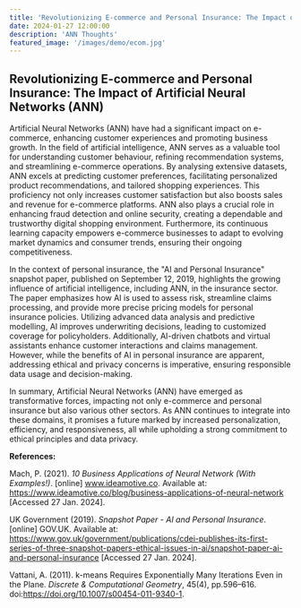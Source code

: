 ```yaml
---
title: 'Revolutionizing E-commerce and Personal Insurance: The Impact of Artificial Neural Networks (ANN)'
date: 2024-01-27 12:00:00
description: 'ANN Thoughts'
featured_image: '/images/demo/ecom.jpg'
---
```


## Revolutionizing E-commerce and Personal Insurance: The Impact of Artificial Neural Networks (ANN)

Artificial Neural Networks (ANN) have had a significant impact on e-commerce, enhancing customer experiences and promoting business growth. In the field of artificial intelligence, ANN serves as a valuable tool for understanding customer behaviour, refining recommendation systems, and streamlining e-commerce operations. By analysing extensive datasets, ANN excels at predicting customer preferences, facilitating personalized product recommendations, and tailored shopping experiences. This proficiency not only increases customer satisfaction but also boosts sales and revenue for e-commerce platforms. ANN also plays a crucial role in enhancing fraud detection and online security, creating a dependable and trustworthy digital shopping environment. Furthermore, its continuous learning capacity empowers e-commerce businesses to adapt to evolving market dynamics and consumer trends, ensuring their ongoing competitiveness.

In the context of personal insurance, the "AI and Personal Insurance" snapshot paper, published on September 12, 2019, highlights the growing influence of artificial intelligence, including ANN, in the insurance sector. The paper emphasizes how AI is used to assess risk, streamline claims processing, and provide more precise pricing models for personal insurance policies. Utilizing advanced data analysis and predictive modelling, AI improves underwriting decisions, leading to customized coverage for policyholders. Additionally, AI-driven chatbots and virtual assistants enhance customer interactions and claims management. However, while the benefits of AI in personal insurance are apparent, addressing ethical and privacy concerns is imperative, ensuring responsible data usage and decision-making.

In summary, Artificial Neural Networks (ANN) have emerged as transformative forces, impacting not only e-commerce and personal insurance but also various other sectors. As ANN continues to integrate into these domains, it promises a future marked by increased personalization, efficiency, and responsiveness, all while upholding a strong commitment to ethical principles and data privacy.

**References:**

Mach, P. (2021). _10 Business Applications of Neural Network (With Examples!)_. [online] www.ideamotive.co. Available at: https://www.ideamotive.co/blog/business-applications-of-neural-network [Accessed 27 Jan. 2024].

UK Government (2019). _Snapshot Paper - AI and Personal Insurance_. [online] GOV.UK. Available at: https://www.gov.uk/government/publications/cdei-publishes-its-first-series-of-three-snapshot-papers-ethical-issues-in-ai/snapshot-paper-ai-and-personal-insurance [Accessed 27 Jan. 2024].


Vattani, A. (2011). k-means Requires Exponentially Many Iterations Even in the Plane. _Discrete & Computational Geometry_, 45(4), pp.596–616. doi:https://doi.org/10.1007/s00454-011-9340-1.
